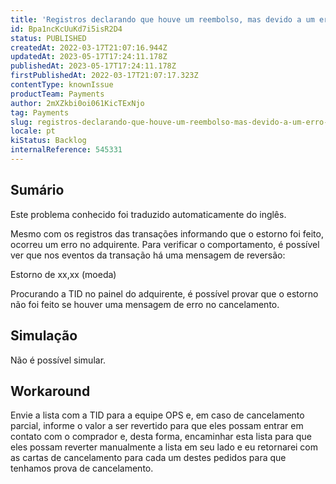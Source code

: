 ```yaml
---
title: 'Registros declarando que houve um reembolso, mas devido a um erro por parte do comprador, a reversão não ocorre de fato'
id: Bpa1ncKcUuKd7i5isR2D4
status: PUBLISHED
createdAt: 2022-03-17T21:07:16.944Z
updatedAt: 2023-05-17T17:24:11.178Z
publishedAt: 2023-05-17T17:24:11.178Z
firstPublishedAt: 2022-03-17T21:07:17.323Z
contentType: knownIssue
productTeam: Payments
author: 2mXZkbi0oi061KicTExNjo
tag: Payments
slug: registros-declarando-que-houve-um-reembolso-mas-devido-a-um-erro-por-parte-do-comprador-a-reversao-nao-ocorre-de-fato
locale: pt
kiStatus: Backlog
internalReference: 545331
---
```


## Sumário

<div class="alert alert-info">
  <p>Este problema conhecido foi traduzido automaticamente do inglês.</p>
</div>


Mesmo com os registros das transações informando que o estorno foi feito, ocorreu um erro no adquirente.
Para verificar o comportamento, é possível ver que nos eventos da transação há uma mensagem de reversão:

Estorno de xx,xx (moeda)

Procurando a TID no painel do adquirente, é possível provar que o estorno não foi feito se houver uma mensagem de erro no cancelamento.




## Simulação


Não é possível simular.



## Workaround


Envie a lista com a TID para a equipe OPS e, em caso de cancelamento parcial, informe o valor a ser revertido para que eles possam entrar em contato com o comprador e, desta forma, encaminhar esta lista para que eles possam reverter manualmente a lista em seu lado e eu retornarei com as cartas de cancelamento para cada um destes pedidos para que tenhamos prova de cancelamento.

